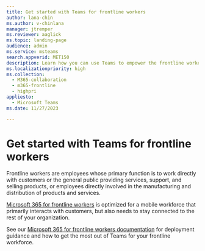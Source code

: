 ```yaml
---
title: Get started with Teams for frontline workers
author: lana-chin
ms.author: v-chinlana
manager: jtremper
ms.reviewer: aaglick
ms.topic: landing-page
audience: admin
ms.service: msteams
search.appverid: MET150
description: Learn how you can use Teams to empower the frontline workers in your organization.
ms.localizationpriority: high
ms.collection: 
  - M365-collaboration
  - m365-frontline
  - highpri
appliesto: 
  - Microsoft Teams
ms.date: 11/27/2023

---
```


# Get started with Teams for frontline workers

Frontline workers are employees whose primary function is to work directly with customers or the general public providing services, support, and selling products, or employees directly involved in the manufacturing and distribution of products and services.

[Microsoft 365 for frontline workers](https://www.microsoft.com/microsoft-365/enterprise/frontline) is optimized for a mobile workforce that primarily interacts with customers, but also needs to stay connected to the rest of your organization.

See our [Microsoft 365 for frontline workers documentation](/microsoft-365/frontline) for deployment guidance and how to get the most out of Teams for your frontline workforce.

